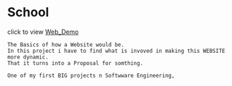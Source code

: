 # School

click to view [Web_Demo](https://theekingza.github.io/School/)

```
The Basics of how a Website would be.
In this project i have to find what is invoved in making this WEBSITE more dynamic.
That it turns into a Proposal for somthing.
```

```
One of my first BIG projects n Softwware Engineering,
```
